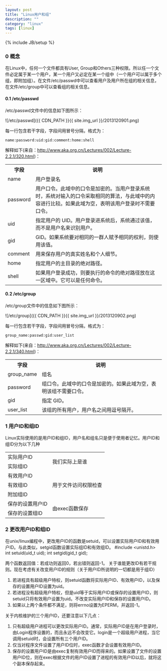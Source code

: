 ```yaml
---
layout: post
title: "Linux用户和组"
description: ""
category: "linux"
tags: [linux]
---
```

{% include JB/setup %}

### 0 概念

在Linux中，任何一个文件都具有User, Group和Others三种权限。所以任一个文件必定属于某一个用户，某一个用户又必定在某一个组中（一个用户可以属于多个组，即附加组）。在文件/etc/passwd中可以查看用户及用户所在组的相关信息，在文件/etc/group中可以查看组的相关信息。

#### 0.1 /etc/passwd

/etc/passwd文件中的信息如下图所示：

![/etc/passwd]({{ CDN_PATH }}{{ site.img_url }}/2013120901.png)

每一行包含若干字段，字段间用冒号分隔，格式为：

    name:password:uid:gid:comment:home:shell

解释如下(来自：http://www.aka.org.cn/Lectures/002/Lecture-2.2.1/320.html)：
<table>
<tbody>
<tr>
<th>
字段
</th>
<th>
说明
</th>
</tr>
<tr>
<td>
name
</td>
<td>
用户登录名
</td>
</tr>
<tr>
<td>password</td>
<td>用户口令。此域中的口令是加密的。当用户登录系统时，系统对输入的口令采取相同的算法，与此域中的内容进行比较。如果此域为空，表明该用户登录时不需要口令。</td>
</tr>
<tr>
<td>uid</td>
<td>指定用户的 UID。用户登录进系统后，系统通过该值，而不是用户名来识别用户。</td>
</tr>
<tr>
<td>gid</td>
<td>GID。如果系统要对相同的一群人赋予相同的权利，则使用该值。</td>
</tr>
<tr>
<td>comment</td>
<td>用来保存用户的真实姓名和个人细节。</td>
</tr>
<tr>
<td>home</td>
<td>指定用户的主目录的绝对路径。</td>
</tr>
<tr>
<td>shell</td>
<td>如果用户登录成功，则要执行的命令的绝对路径放在这一区域中。它可以是任何命令。</td>
</tr>
</tbody>
</table>

<!--more-->

#### 0.2 /etc/group

/etc/group文件中的信息如下图所示：

![/etc/group]({{ CDN_PATH }}{{ site.img_url }}/2013120902.png)

每一行包含若干字段，字段间用冒号分隔，格式为：

    group_name:passwd:gid:user_list

解释如下(来自：http://www.aka.org.cn/Lectures/002/Lecture-2.2.1/340.html)：
<table><tbody>
<tr>
<th>字段</th>
<th>说明</th>
</tr>
<tr>
<td>group_name</td>
<td>组名</td>
</tr>
<tr>
<td>password</td>
<td>组口令。此域中的口令是加密的。如果此域为空，表明该组不需要口令。</td>
</tr>
<tr>
<td>gid</td>
<td>指定 GID。</td>
</tr>
<tr>
<td>user_list</td>
<td>该组的所有用户，用户名之间用逗号隔开。</td>
</tr></tbody></table>

### 1 用户ID和组ID

Linux实际使用的是用户ID和组ID，用户名和组名只是便于使用者记忆。用户ID和组ID分为以下几种
<table><tbody>
<tr>
<td>实际用户ID</td>
<td rowspan="2">我们实际上是谁</td>
</tr>
<tr>
<td>实际组ID</td>
</tr>
<tr>
<td>有效用户ID</td>
<td rowspan="3">用于文件访问权限检查</td>
</tr>
<tr><td>
有效组ID
</td></tr>
<tr><td>
附加组ID
</td></tr>
<tr>
<td>保存的设置用户ID</td>
<td rowspan="2">由exec函数保存</td>
</tr><tr><td>
保存的设置组ID</td></tr></tbody></table>


### 2 更改用户ID和组ID

在unix/linux编程中，更改用户ID的函数是setuid，可以设置实际用户ID和有效用户ID。与此类似，setgid函数设置实际组ID和有效组ID。
    #include <unistd.h>
    int setuid(uid_t uid);
    int setgid(gid_t gid);

两个函数返回值：若成功则返回0，若出错则返回-1。
关于谁能更改ID有若干规则。现在考虑有关改变用户ID的规则（关于用户ID所说明的一切都是用于组ID）

1. 若进程具有超级用户特权，则setuid函数将实际用户ID、有效用户ID，以及保存的设置用户ID设置为uid。
2. 若进程没有超级用户特权，但是uid等于实际用户ID或保存的设置用户ID，则setuid只将有效用户设置为uid。不改变实际用户ID和保存的设置用户ID。
3. 如果以上两个条件都不满足，则将errno设置为EPERM，并返回-1。

关于内核维护的三个用户ID，还要注意以下几点：

1. 只有超级用户进程可以更改实际用户ID。通常，实际用户ID是在用户登录时，由Login程序设置的，而且永远不会改变它。login是一个超级用户进程，当它调用setuid时，会设置所有三个用户ID。
2. 仅当对程序文件设置了用户ID位时，exec函数才会设置有效用户ID。
3. 保存的设置用户ID是由exec复制有效用户ID而得来的。如果设置了文件的设置用户ID位，则在exec根据文件的用户ID设置了进程的有效用户ID以后，就将这个副本保存起来。

